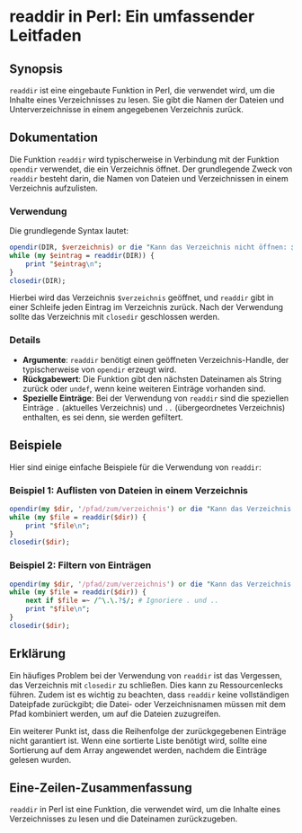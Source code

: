 <!--
Meta Description: # readdir in Perl: Ein umfassender Leitfaden ## Synopsis `readdir` ist eine eingebaute Funktion in Perl, die verwendet wird, um die Inhalte eines Verz...
Meta Keywords: die, verzeichnis, readdir, dir, der
-->

# readdir in Perl: Ein umfassender Leitfaden

## Synopsis
`readdir` ist eine eingebaute Funktion in Perl, die verwendet wird, um die Inhalte eines Verzeichnisses zu lesen. Sie gibt die Namen der Dateien und Unterverzeichnisse in einem angegebenen Verzeichnis zurück.

## Dokumentation
Die Funktion `readdir` wird typischerweise in Verbindung mit der Funktion `opendir` verwendet, die ein Verzeichnis öffnet. Der grundlegende Zweck von `readdir` besteht darin, die Namen von Dateien und Verzeichnissen in einem Verzeichnis aufzulisten.

### Verwendung
Die grundlegende Syntax lautet:

```perl
opendir(DIR, $verzeichnis) or die "Kann das Verzeichnis nicht öffnen: $!";
while (my $eintrag = readdir(DIR)) {
    print "$eintrag\n";
}
closedir(DIR);
```

Hierbei wird das Verzeichnis `$verzeichnis` geöffnet, und `readdir` gibt in einer Schleife jeden Eintrag im Verzeichnis zurück. Nach der Verwendung sollte das Verzeichnis mit `closedir` geschlossen werden.

### Details
- **Argumente**: `readdir` benötigt einen geöffneten Verzeichnis-Handle, der typischerweise von `opendir` erzeugt wird.
- **Rückgabewert**: Die Funktion gibt den nächsten Dateinamen als String zurück oder `undef`, wenn keine weiteren Einträge vorhanden sind.
- **Spezielle Einträge**: Bei der Verwendung von `readdir` sind die speziellen Einträge `.` (aktuelles Verzeichnis) und `..` (übergeordnetes Verzeichnis) enthalten, es sei denn, sie werden gefiltert.

## Beispiele
Hier sind einige einfache Beispiele für die Verwendung von `readdir`:

### Beispiel 1: Auflisten von Dateien in einem Verzeichnis
```perl
opendir(my $dir, '/pfad/zum/verzeichnis') or die "Kann das Verzeichnis nicht öffnen: $!";
while (my $file = readdir($dir)) {
    print "$file\n";
}
closedir($dir);
```

### Beispiel 2: Filtern von Einträgen
```perl
opendir(my $dir, '/pfad/zum/verzeichnis') or die "Kann das Verzeichnis nicht öffnen: $!";
while (my $file = readdir($dir)) {
    next if $file =~ /^\.\.?$/; # Ignoriere . und ..
    print "$file\n";
}
closedir($dir);
```

## Erklärung
Ein häufiges Problem bei der Verwendung von `readdir` ist das Vergessen, das Verzeichnis mit `closedir` zu schließen. Dies kann zu Ressourcenlecks führen. Zudem ist es wichtig zu beachten, dass `readdir` keine vollständigen Dateipfade zurückgibt; die Datei- oder Verzeichnisnamen müssen mit dem Pfad kombiniert werden, um auf die Dateien zuzugreifen.

Ein weiterer Punkt ist, dass die Reihenfolge der zurückgegebenen Einträge nicht garantiert ist. Wenn eine sortierte Liste benötigt wird, sollte eine Sortierung auf dem Array angewendet werden, nachdem die Einträge gelesen wurden.

## Eine-Zeilen-Zusammenfassung
`readdir` in Perl ist eine Funktion, die verwendet wird, um die Inhalte eines Verzeichnisses zu lesen und die Dateinamen zurückzugeben.
